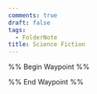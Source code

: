 ```yaml
---
comments: true
draft: false
tags:
  - FolderNote
title: Science Fiction
---
```

%% Begin Waypoint %%


%% End Waypoint %%
